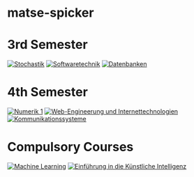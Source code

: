 # matse-spicker

# 3rd Semester
[![Stochastik](https://github.com/pblan/matse-spicker/actions/workflows/sto.yml/badge.svg)](https://github.com/pblan/matse-spicker/actions/workflows/sto.yml)
[![Softwaretechnik](https://github.com/pblan/matse-spicker/actions/workflows/swt.yml/badge.svg)](https://github.com/pblan/matse-spicker/actions/workflows/swt.yml)
[![Datenbanken](https://github.com/pblan/matse-spicker/actions/workflows/db.yml/badge.svg)](https://github.com/pblan/matse-spicker/actions/workflows/db.yml)

# 4th Semester
[![Numerik 1](https://github.com/pblan/matse-spicker/actions/workflows/num1.yml/badge.svg)](https://github.com/pblan/matse-spicker/actions/workflows/num1.yml)
[![Web-Engineerung und Internettechnologien](https://github.com/pblan/matse-spicker/actions/workflows/weit.yml/badge.svg)](https://github.com/pblan/matse-spicker/actions/workflows/weit.yml)
[![Kommunikationssysteme](https://github.com/pblan/matse-spicker/actions/workflows/kosy.yml/badge.svg)](https://github.com/pblan/matse-spicker/actions/workflows/kosy.yml)

# Compulsory Courses
[![Machine Learning](https://github.com/pblan/matse-spicker/actions/workflows/ml.yml/badge.svg)](https://github.com/pblan/matse-spicker/actions/workflows/ml.yml)
[![Einführung in die Künstliche Intelligenz](https://github.com/pblan/matse-spicker/actions/workflows/ki.yml/badge.svg)](https://github.com/pblan/matse-spicker/actions/workflows/ki.yml)